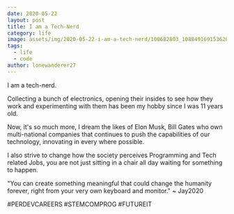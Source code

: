 ```yaml
---
date: 2020-05-22
layout: post
title: I am a Tech-Nerd
category: life
image: assets/img/2020-05-22-i-am-a-tech-nerd/100682803_1088491691536209_8776004218919059456_n.jpg
tags:
  - life
  - code
author: lonewanderer27
---
```


I am a tech-nerd. 

Collecting a bunch of electronics, opening their insides to see how they work and experimenting with them has been my hobby since I was 11 years old.

Now, it's so much more, I dream the likes of Elon Musk, Bill Gates who own multi-national companies that continues to push the capabilities of our technology, innovating in every where possible.

I also strive to change how the society perceives Programming and Tech related Jobs, you are not just sitting in a chair all day waiting for something to happen.

"You can create something meaningful that could change the humanity forever, right from your very own keyboard and monitor."  ~ Jay2020

#PERDEVCAREERS
#STEMCOMPROG
#FUTUREIT 